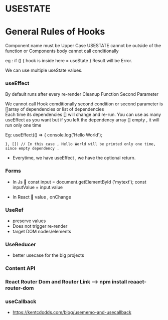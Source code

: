 # USESTATE

# General Rules of Hooks 

Component name must be Upper Case 
USESTATE cannot be outside of the function or Components body
cannot call conditionally 

eg : if () { 
    hook is inside here = useState
}
Result will be Error. 


We can use multiple useState values. 

### useEffect 

 By default runs after every re-render 
 Cleanup Function 
 Second Parameter 

 We cannot call Hook comditionally 
 second condition or second parameter is []array of dependencies or list of dependencies  
 Each time its dependencies [] will change and re-run. 
 You can use as many useEffect as you want 
 but if you left the dependency array [] empty , it will run only one time 

Eg: 
    useEffect(() => {
        console.log('Hello World');
        
    }, []) // In this case , Hello World will be printed only one time, since empty dependency . 

- Everytime, we have useEffect , we have the optional return. 

### Forms 

- In Js 👾 
const input = document.getElementById ('mytext'); 
const inputValue = input.value

- In React 👾 
value , onChange




### UseRef 

- preserve values 
- Does not trigger re-render 
- target DOM nodes/elements 


### UseReducer 

- better usecase for the big projects 

### Content API 

### React Router Dom and Router Link --> npm install reaact-router-dom 

### useCallback 
- https://kentcdodds.com/blog/usememo-and-usecallback

